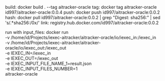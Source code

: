 build: docker build . --tag aitracker-oracle
tag: docker tag aitracker-oracle id997/aitracker-oracle:0.0.4
push: docker push id997/aitracker-oracle:0.0.2
hash: docker pull id997/aitracker-oracle:0.0.2 | grep "Digest: sha256:" | sed 's/.*sha256:/0x/'
link: registry.hub.docker.com/id997/aitracker-oracle:0.0.2


run with input_files: docker run \
    -v /home/id/Projects/iexec-aitracker/aitracker-oracle/io/iexec_in:/iexec_in \
    -v /home/id/Projects/iexec-aitracker/aitracker-oracle/io/iexec_out:/iexec_out \
    -e IEXEC_IN=/iexec_in \
    -e IEXEC_OUT=/iexec_out \
    -e IEXEC_INPUT_FILE_NAME_1=result.json \
    -e IEXEC_INPUT_FILES_NUMBER=1 \
    aitracker-oracle